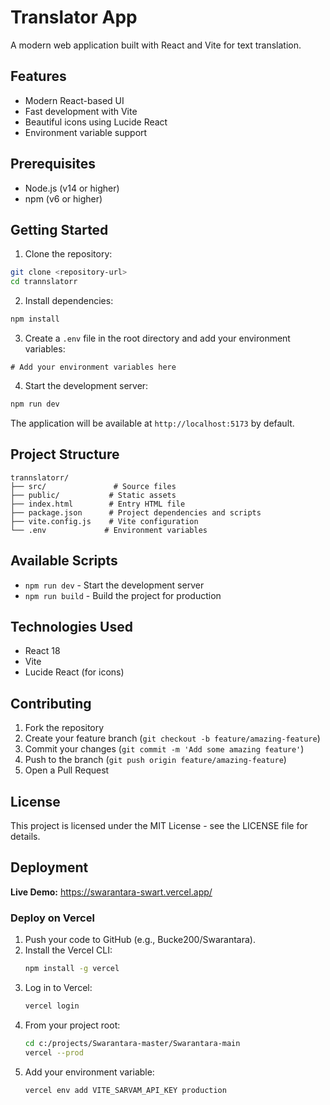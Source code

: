 # Translator App

A modern web application built with React and Vite for text translation.

## Features

- Modern React-based UI
- Fast development with Vite
- Beautiful icons using Lucide React
- Environment variable support

## Prerequisites

- Node.js (v14 or higher)
- npm (v6 or higher)

## Getting Started

1. Clone the repository:
```bash
git clone <repository-url>
cd trannslatorr
```

2. Install dependencies:
```bash
npm install
```

3. Create a `.env` file in the root directory and add your environment variables:
```env
# Add your environment variables here
```

4. Start the development server:
```bash
npm run dev
```

The application will be available at `http://localhost:5173` by default.

## Project Structure

```
trannslatorr/
├── src/               # Source files
├── public/           # Static assets
├── index.html        # Entry HTML file
├── package.json      # Project dependencies and scripts
├── vite.config.js    # Vite configuration
└── .env             # Environment variables
```

## Available Scripts

- `npm run dev` - Start the development server
- `npm run build` - Build the project for production

## Technologies Used

- React 18
- Vite
- Lucide React (for icons)

## Contributing

1. Fork the repository
2. Create your feature branch (`git checkout -b feature/amazing-feature`)
3. Commit your changes (`git commit -m 'Add some amazing feature'`)
4. Push to the branch (`git push origin feature/amazing-feature`)
5. Open a Pull Request

## License

This project is licensed under the MIT License - see the LICENSE file for details.

## Deployment

**Live Demo:** https://swarantara-swart.vercel.app/

### Deploy on Vercel

1. Push your code to GitHub (e.g., Bucke200/Swarantara).
2. Install the Vercel CLI:
   ```bash
   npm install -g vercel
   ```
3. Log in to Vercel:
   ```bash
   vercel login
   ```
4. From your project root:
   ```bash
   cd c:/projects/Swarantara-master/Swarantara-main
   vercel --prod
   ```
5. Add your environment variable:
   ```bash
   vercel env add VITE_SARVAM_API_KEY production
   ```